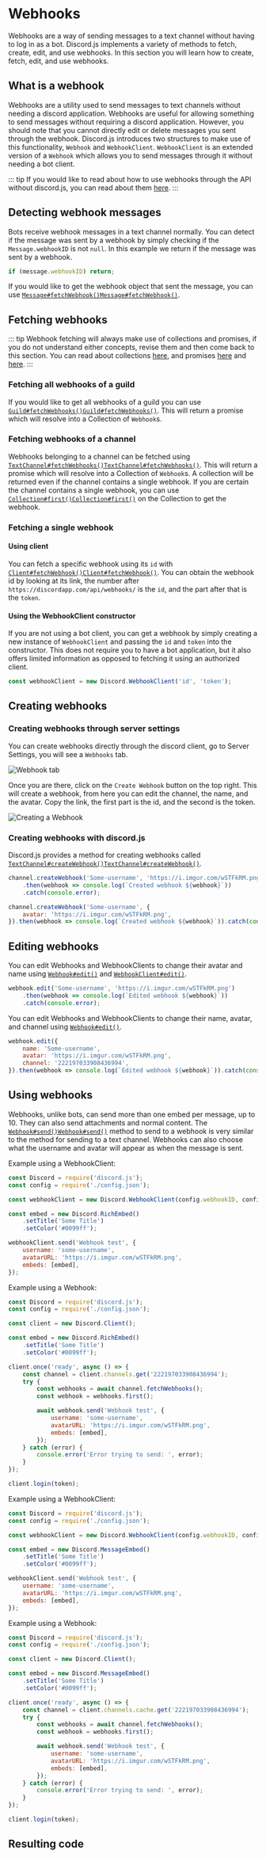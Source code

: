 # Webhooks

Webhooks are a way of sending messages to a text channel without having to log in as a bot. Discord.js implements a variety of methods to fetch, create, edit, and use webhooks. In this section you will learn how to create, fetch, edit, and use webhooks.

## What is a webhook

Webhooks are a utility used to send messages to text channels without needing a discord application. Webhooks are useful for allowing something to send messages without requiring a discord application. However, you should note that you cannot directly edit or delete messages you sent through the webhook. Discord.js introduces two structures to make use of this functionality, `Webhook` and `WebhookClient`. `WebhookClient` is an extended version of a `Webhook` which allows you to send messages through it without needing a bot client.

::: tip
If you would like to read about how to use webhooks through the API without discord.js, you can read about them [here](https://discordapp.com/developers/docs/resources/webhook).
:::

## Detecting webhook messages

Bots receive webhook messages in a text channel normally. You can detect if the message was sent by a webhook by simply checking if the `Message.webhookID` is not `null`. In this example we return if the message was sent by a webhook.

<!-- eslint-skip -->
```js
if (message.webhookID) return;
```

If you would like to get the webhook object that sent the message, you can use <branch version="11.x" inline>[`Message#fetchWebhook()`](https://discord.js.org/#/docs/main/v11/class/Message?scrollTo=fetchWebhook)</branch><branch version="12.x" inline>[`Message#fetchWebhook()`](https://discord.js.org/#/docs/main/stable/class/Message?scrollTo=fetchWebhook)</branch>.

## Fetching webhooks

::: tip
Webhook fetching will always make use of collections and promises, if you do not understand either concepts, revise them and then come back to this section.  You can read about collections [here](/additional-info/collections.md), and promises [here](/additional-info/async-await.md) and [here](https://developer.mozilla.org/en-US/docs/Web/JavaScript/Guide/Using_promises).
:::

### Fetching all webhooks of a guild

If you would like to get all webhooks of a guild you can use <branch version="11.x" inline>[`Guild#fetchWebhooks()`](https://discord.js.org/#/docs/main/v11/class/Guild?scrollTo=fetchWebhooks)</branch><branch version="12.x" inline>[`Guild#fetchWebhooks()`](https://discord.js.org/#/docs/main/stable/class/Guild?scrollTo=fetchWebhooks)</branch>. This will return a promise which will resolve into a Collection of `Webhook`s.

### Fetching webhooks of a channel

Webhooks belonging to a channel can be fetched using <branch version="11.x" inline>[`TextChannel#fetchWebhooks()`](https://discord.js.org/#/docs/main/v11/class/TextChannel?scrollTo=fetchWebhooks)</branch><branch version="12.x" inline>[`TextChannel#fetchWebhooks()`](https://discord.js.org/#/docs/main/stable/class/TextChannel?scrollTo=fetchWebhooks)</branch>. This will return a promise which will resolve into a Collection of `Webhook`s. A collection will be returned even if the channel contains a single webhook. If you are certain the channel contains a single webhook, you can use <branch version="11.x" inline>[`Collection#first()`](https://discord.js.org/#/docs/main/v11/class/Collection?scrollTo=first)</branch><branch version="12.x" inline>[`Collection#first()`](https://discord.js.org/#/docs/collection/stable/class/Collection?scrollTo=first)</branch> on the Collection to get the webhook.

### Fetching a single webhook

#### Using client

You can fetch a specific webhook using its `id` with <branch version="11.x" inline>[`Client#fetchWebhook()`](https://discord.js.org/#/docs/main/v11/class/Client?scrollTo=fetchWebhook)</branch><branch version="12.x" inline>[`Client#fetchWebhook()`](https://discord.js.org/#/docs/main/stable/class/Client?scrollTo=fetchWebhook)</branch>. You can obtain the webhook id by looking at its link, the number after `https://discordapp.com/api/webhooks/` is the `id`, and the part after that is the `token`.

#### Using the WebhookClient constructor

If you are not using a bot client, you can get a webhook by simply creating a new instance of `WebhookClient` and passing the `id` and `token` into the constructor. This does not require you to have a bot application, but it also offers limited information as opposed to fetching it using an authorized client.

```js
const webhookClient = new Discord.WebhookClient('id', 'token');
```

## Creating webhooks

### Creating webhooks through server settings

You can create webhooks directly through the discord client, go to Server Settings, you will see a `Webhooks` tab.

![Webhook tab](~@/images/creating-webhooks-1.png)

Once you are there, click on the `Create Webhook` button on the top right. This will create a webhook, from here you can edit the channel, the name, and the avatar. Copy the link, the first part is the id, and the second is the token.

![Creating a Webhook](~@/images/creating-webhooks-2.png)

### Creating webhooks with discord.js


Discord.js provides a method for creating webhooks called <branch version="11.x" inline>[`TextChannel#createWebhook()`](https://discord.js.org/#/docs/main/v11/class/TextChannel?scrollTo=createWebhook)</branch><branch version="12.x" inline>[`TextChannel#createWebhook()`](https://discord.js.org/#/docs/main/stable/class/TextChannel?scrollTo=createWebhook)</branch>.

<branch version="11.x">

```js
channel.createWebhook('Some-username', 'https://i.imgur.com/wSTFkRM.png')
	.then(webhook => console.log(`Created webhook ${webhook}`))
	.catch(console.error);
```

</branch>
<branch version="12.x">

```js
channel.createWebhook('Some-username', {
	avatar: 'https://i.imgur.com/wSTFkRM.png',
}).then(webhook => console.log(`Created webhook ${webhook}`)).catch(console.error);
```

</branch>

## Editing webhooks

<branch version="11.x">

You can edit Webhooks and WebhookClients to change their avatar and name using [`Webhook#edit()`](https://discord.js.org/#/docs/main/v11/class/Webhook?scrollTo=edit) and [`WebhookClient#edit()`](https://discord.js.org/#/docs/main/v11/class/WebhookClient?scrollTo=edit).

```js
webhook.edit('Some-username', 'https://i.imgur.com/wSTFkRM.png')
	.then(webhook => console.log(`Edited webhook ${webhook}`))
	.catch(console.error);
```

</branch>
<branch version="12.x">

You can edit Webhooks and WebhookClients to change their name, avatar, and channel using [`Webhook#edit()`](https://discord.js.org/#/docs/main/stable/class/Webhook?scrollTo=edit).

```js
webhook.edit({
	name: 'Some-username',
	avatar: 'https://i.imgur.com/wSTFkRM.png',
	channel: '222197033908436994',
}).then(webhook => console.log(`Edited webhook ${webhook}`)).catch(console.error);
```

</branch>

## Using webhooks

Webhooks, unlike bots, can send more than one embed per message, up to 10. They can also send attachments and normal content. The <branch version="11.x" inline> [`Webhook#send()`](https://discord.js.org/#/docs/main/v11/class/Webhook?scrollTo=send)</branch><branch version="12.x" inline>[`Webhook#send()`](https://discord.js.org/#/docs/main/stable/class/Webhook?scrollTo=send)</branch> method to send to a webhook is very similar to the method for sending to a text channel. Webhooks can also choose what the username and avatar will appear as when the message is sent.

<branch version="11.x">

Example using a WebhookClient:

```js
const Discord = require('discord.js');
const config = require('./config.json');

const webhookClient = new Discord.WebhookClient(config.webhookID, config.webhookToken);

const embed = new Discord.RichEmbed()
	.setTitle('Some Title')
	.setColor('#0099ff');

webhookClient.send('Webhook test', {
	username: 'some-username',
	avatarURL: 'https://i.imgur.com/wSTFkRM.png',
	embeds: [embed],
});
```

Example using a Webhook:

```js
const Discord = require('discord.js');
const config = require('./config.json');

const client = new Discord.Client();

const embed = new Discord.RichEmbed()
	.setTitle('Some Title')
	.setColor('#0099ff');

client.once('ready', async () => {
	const channel = client.channels.get('222197033908436994');
	try {
		const webhooks = await channel.fetchWebhooks();
		const webhook = webhooks.first();

		await webhook.send('Webhook test', {
			username: 'some-username',
			avatarURL: 'https://i.imgur.com/wSTFkRM.png',
			embeds: [embed],
		});
	} catch (error) {
		console.error('Error trying to send: ', error);
	}
});

client.login(token);
```

</branch>
<branch version="12.x">

Example using a WebhookClient:

```js
const Discord = require('discord.js');
const config = require('./config.json');

const webhookClient = new Discord.WebhookClient(config.webhookID, config.webhookToken);

const embed = new Discord.MessageEmbed()
	.setTitle('Some Title')
	.setColor('#0099ff');

webhookClient.send('Webhook test', {
	username: 'some-username',
	avatarURL: 'https://i.imgur.com/wSTFkRM.png',
	embeds: [embed],
});
```

Example using a Webhook:

```js
const Discord = require('discord.js');
const config = require('./config.json');

const client = new Discord.Client();

const embed = new Discord.MessageEmbed()
	.setTitle('Some Title')
	.setColor('#0099ff');

client.once('ready', async () => {
	const channel = client.channels.cache.get('222197033908436994');
	try {
		const webhooks = await channel.fetchWebhooks();
		const webhook = webhooks.first();

		await webhook.send('Webhook test', {
			username: 'some-username',
			avatarURL: 'https://i.imgur.com/wSTFkRM.png',
			embeds: [embed],
		});
	} catch (error) {
		console.error('Error trying to send: ', error);
	}
});

client.login(token);
```
</branch>

## Resulting code

<resulting-code/>
